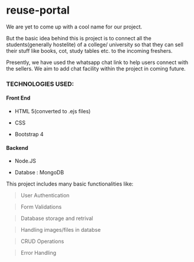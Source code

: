 # reuse-portal

We are yet to come up with a cool name for our project.

But the basic idea behind this is project is to connect all the students(generally hostelite) of a college/ university so that they can sell their stuff like books, cot, study tables etc. to the incoming freshers.

Presently, we have used the whatsapp chat link to help users connect with the sellers. We aim to add chat facility within the project in coming future.

### TECHNOLOGIES USED:
#### Front End
- HTML 5(converted to .ejs files)

- CSS

- Bootstrap 4

#### Backend
- Node.JS

- Databse : MongoDB

This project includes many basic functionalities like:
 > User Authentication
 
 > Form Validations 
 
 > Database storage and retrival 
 
 > Handling images/files in databse
 
 > CRUD Operations
 
 > Error Handling
